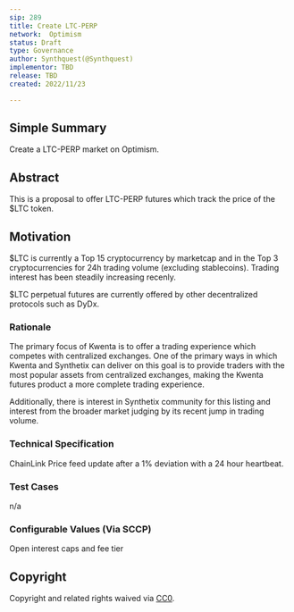 ```yaml
---
sip: 289
title: Create LTC-PERP
network:  Optimism 
status: Draft
type: Governance
author: Synthquest(@Synthquest)
implementor: TBD
release: TBD
created: 2022/11/23

---
```


## Simple Summary

Create a LTC-PERP market on Optimism.

## Abstract

This is a proposal to offer LTC-PERP futures which track the price of the $LTC token.

## Motivation

$LTC is currently a Top 15 cryptocurrency by marketcap and in the Top 3 cryptocurrencies for 24h trading volume (excluding stablecoins). Trading interest has been steadily increasing recenly.  

$LTC perpetual futures are currently offered by other decentralized protocols such as DyDx.

### Rationale

The primary focus of Kwenta is to offer a trading experience which competes with centralized exchanges. One of the primary ways in which Kwenta and Synthetix can deliver on this goal is to provide traders with the most popular assets from centralized exchanges, making the Kwenta futures product a more complete trading experience. 

Additionally, there is interest in Synthetix community for this listing and interest from the broader market judging by its recent jump in trading volume. 

### Technical Specification

ChainLink Price feed update after a 1% deviation with a 24 hour heartbeat.

### Test Cases

n/a

### Configurable Values (Via SCCP)

Open interest caps and fee tier


## Copyright

Copyright and related rights waived via [CC0](https://creativecommons.org/publicdomain/zero/1.0/).
